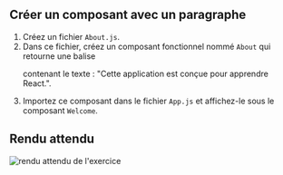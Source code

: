 ## Créer un composant avec un paragraphe

1. Créez un fichier `About.js`.
2. Dans ce fichier, créez un composant fonctionnel nommé `About` qui retourne une balise <p> contenant le texte : "Cette application est conçue pour apprendre React.".
3. Importez ce composant dans le fichier `App.js` et affichez-le sous le composant `Welcome`.

## Rendu attendu

<img src="../img/rendu_exo_4_2.png" alt="rendu attendu de l'exercice">